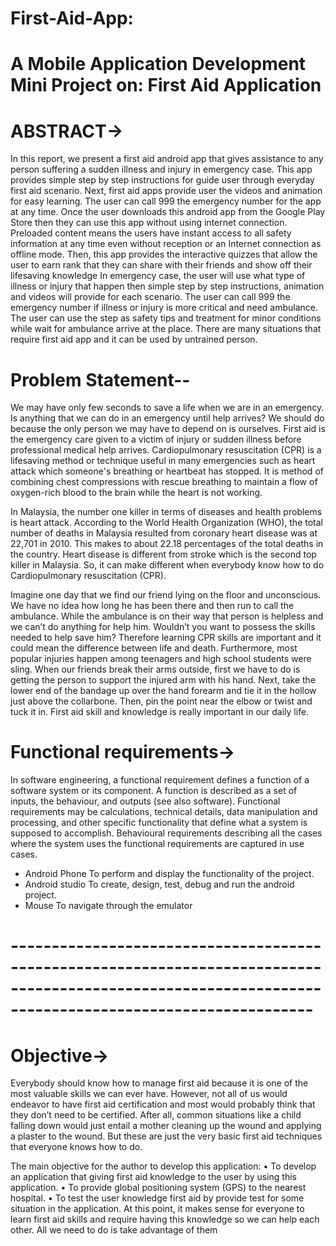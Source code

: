 # First-Aid-App:

# A Mobile Application Development Mini Project on: First Aid Application

# ABSTRACT->

In this report, we present a first aid android app that gives assistance to any person suffering a sudden illness and injury in emergency case. This app provides simple step by step instructions for guide user through everyday first aid scenario. Next, first aid apps provide user the videos and animation for easy learning. The user can call 999 the emergency number for the app at any time. Once the user downloads this android app from the Google Play Store then they can use this app without using internet connection. Preloaded content means the users have instant access to all safety information at any time even without reception or an Internet connection as offline mode. Then, this app provides the interactive quizzes that allow the user to earn rank that they can share with their friends and show off their lifesaving knowledge In emergency case, the user will use what type of illness or injury that happen then simple step by step instructions, animation and videos will provide for each scenario. The user can call 999 the emergency number if illness or injury is more critical and need ambulance. The user can use the step as safety tips and treatment for minor conditions while wait for ambulance arrive at the place. There are many situations that require first aid app and it can be used by untrained person.

# Problem Statement--

We may have only few seconds to save a life when we are in an emergency. Is anything that we can do in an emergency until help arrives? We should do because the only person we may have to depend on is ourselves. First aid is the emergency care given to a victim of injury or sudden illness before professional medical help arrives. Cardiopulmonary resuscitation (CPR) is a lifesaving method or technique useful in many emergencies such as heart attack which someone's breathing or heartbeat has stopped. It is method of combining chest compressions with rescue breathing to maintain a flow of oxygen-rich blood to the brain while the heart is not working. 

In Malaysia, the number one killer in terms of diseases and health problems is heart attack. According to the World Health Organization (WHO), the total number of deaths in Malaysia resulted from coronary heart disease was at 22,701 in 2010. This makes to about 22.18 percentages of the total deaths in the country. Heart disease is different from stroke which is the second top killer in Malaysia. So, it can make different when everybody know how to do Cardiopulmonary resuscitation (CPR). 

Imagine one day that we find our friend lying on the floor and unconscious. We have no idea how long he has been there and then run to call the ambulance. While the ambulance is on their way that person is helpless and we can’t do anything for help him. Wouldn’t you want to possess the skills needed to help save him? Therefore learning CPR skills are important and it could mean the difference between life and death. Furthermore, most popular injuries happen among teenagers and high school students were sling. When our friends break their arms outside, first we have to do is getting the person to support the injured arm with his hand. Next, take the lower end of the bandage up over the hand forearm and tie it in the hollow just above the collarbone. Then, pin the point near the elbow or twist and tuck it in. First aid skill and knowledge is really important in our daily life.

# Functional requirements->

In software engineering, a functional requirement defines a function of a software system or its component. A function is described as a set of inputs, the behaviour, and outputs (see also software).
Functional requirements may be calculations, technical details, data manipulation and processing, and other specific functionality that define what a system is supposed to accomplish. Behavioural requirements describing all the cases where the system uses the functional requirements are captured in use cases.

*	Android Phone
To perform and display the functionality of the project.
*	Android studio
To create, design, test, debug and run the android project.
*	Mouse
To navigate through the emulator

# -------------------------------------------------------------------------------------------------------------------------------------------------------

# Objective-> 

Everybody should know how to manage first aid because it is one of the most valuable skills we can ever have. However, not all of us would endeavor to have first aid certification and most would probably think that they don’t need to be certified. After all, common situations like a child falling down would just entail a mother cleaning up the wound and applying a plaster to the wound. But these are just the very basic first aid techniques that everyone knows how to do. 

The main objective for the author to develop this application: 
• To develop an application that giving first aid knowledge to the user by using 
this application. 
• To provide global positioning system (GPS) to the nearest hospital. 
• To test the user knowledge first aid by provide test for some situation in the 
application. 
At this point, it makes sense for everyone to learn first aid skills and require having this knowledge so we can help each other. All we need to do is take advantage of them


